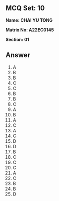 ## MCQ Set: 10

**Name: CHAI YU TONG**

**Matrix No: A22EC0145**

**Section: 01**

## Answer
1. A
2. B
3. B
4. C
5. C
6. B
7. B
8. C
9. A
10. B
11. A
12. C
13. A
14. C
15. D
16. D
17. B
18. C
19. C
20. C
21. A
22. C
23. B
24. B
25. D
